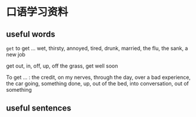 # 口语学习资料

## useful words
`get`
to get ... wet, thirsty, annoyed, tired, drunk, married, the flu, the sank, a new job

get out, in, off, up, off the grass, get well soon 

To get ... : the credit, on my nerves, through the day, over a bad experience, the car going, something done, up, out of the bed, into conversation, out of something




## useful sentences



